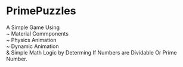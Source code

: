 # PrimePuzzles

A Simple Game Using <br/>
~ Material Commponents <br/>
~ Physics Animation <br/>
~ Dynamic Animation <br/>
& Simple Math Logic by Determing If Numbers are Dividable Or Prime Number. <br/>
